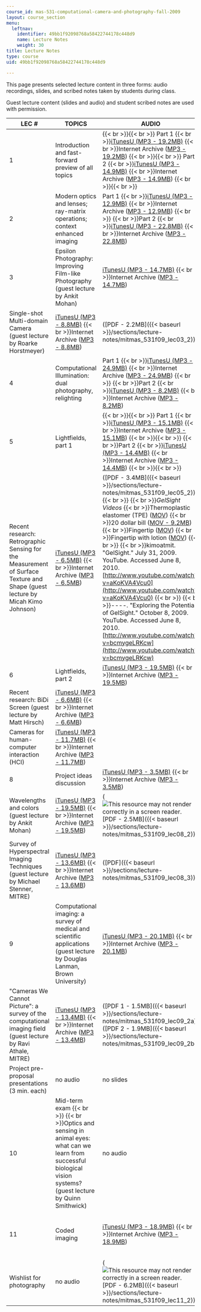 ```yaml
---
course_id: mas-531-computational-camera-and-photography-fall-2009
layout: course_section
menu:
  leftnav:
    identifier: 49bb1f92098768a58422744178c448d9
    name: Lecture Notes
    weight: 30
title: Lecture Notes
type: course
uid: 49bb1f92098768a58422744178c448d9

---
```


This page presents selected lecture content in three forms: audio recordings, slides, and scribed notes taken by students during class.

Guest lecture content (slides and audio) and student scribed notes are used with permission.

| LEC # | TOPICS | AUDIO | SLIDES | STUDENT NOTES |
| --- | --- | --- | --- | --- |
| 1 | Introduction and fast-forward preview of all topics |  {{< br >}}{{< br >}} Part 1  {{< br >}}[iTunesU (MP3 - 19.2MB)](https://itunes.apple.com/us/itunes-u/id1071310889)  {{< br >}}Internet Archive ([MP3 - 19.2MB](http://www.archive.org/download/MITMAS_531F09/MITMAS_531F09_lec01_1.mp3)) {{< br >}}{{< br >}} Part 2  {{< br >}}[iTunesU (MP3 - 14.9MB)](https://itunes.apple.com/us/itunes-u/id1071310889)  {{< br >}}Internet Archive ([MP3 - 14.9MB](http://www.archive.org/download/MITMAS_531F09/MITMAS_531F09_lec01_2.mp3)) {{< br >}}{{< br >}}  | (![This resource may not render correctly in a screen reader.](/images/inacessible.gif)[PDF - 16.3MB](/ans7870/MAS/MAS.531/F09/LECTURE/MITMAS_531F09_lec01.pdf)) |  no notes |
| 2 | Modern optics and lenses; ray-matrix operations; context enhanced imaging | Part 1  {{< br >}}[iTunesU (MP3 - 12.9MB)](https://itunes.apple.com/us/itunes-u/id1071310889)  {{< br >}}Internet Archive ([MP3 - 12.9MB](http://www.archive.org/download/MITMAS_531F09/MITMAS_531F09_lec02_1.mp3))  {{< br >}}  {{< br >}}Part 2  {{< br >}}[iTunesU (MP3 - 22.8MB)](https://itunes.apple.com/us/itunes-u/id1071310889)  {{< br >}}Internet Archive ([MP3 - 22.8MB](http://www.archive.org/download/MITMAS_531F09/MITMAS_531F09_lec02_2.mp3)) | (![This resource may not render correctly in a screen reader.](/images/inacessible.gif)[PDF - 8.6MB]({{< baseurl >}}/sections/lecture-notes/mitmas_531f09_lec02)) | ([PDF]({{< baseurl >}}/sections/lecture-notes/mitmas_531f09_lec02_notes)) |
| 3 | Epsilon Photography: Improving Film-like Photography (guest lecture by Ankit Mohan) | [iTunesU (MP3 - 14.7MB)](https://itunes.apple.com/us/itunes-u/id1071310889)  {{< br >}}Internet Archive ([MP3 - 14.7MB](http://www.archive.org/download/MITMAS_531F09/MITMAS_531F09_lec03_1.mp3)) | ([PDF - 2.5MB]({{< baseurl >}}/sections/lecture-notes/mitmas_531f09_lec03)) | no notes |
| Single-shot Multi-domain Camera (guest lecture by Roarke Horstmeyer) | [iTunesU (MP3 - 8.8MB)](https://itunes.apple.com/us/itunes-u/id1071310889)  {{< br >}}Internet Archive ([MP3 - 8.8MB](http://www.archive.org/download/MITMAS_531F09/MITMAS_531F09_lec03_2.mp3)) | ([PDF - 2.2MB]({{< baseurl >}}/sections/lecture-notes/mitmas_531f09_lec03_2)) |
| 4 | Computational Illumination: dual photography, relighting | Part 1  {{< br >}}[iTunesU (MP3 - 24.9MB)](https://itunes.apple.com/us/itunes-u/id1071310889)  {{< br >}}Internet Archive ([MP3 - 24.9MB](http://www.archive.org/download/MITMAS_531F09/MITMAS_531F09_lec04_1.mp3))  {{< br >}}  {{< br >}}Part 2  {{< br >}}[iTunesU (MP3 - 8.2MB)](https://itunes.apple.com/us/itunes-u/id1071310889)  {{< br >}}Internet Archive ([MP3 - 8.2MB](http://www.archive.org/download/MITMAS_531F09/MITMAS_531F09_lec04_2.mp3)) | ([PDF - 3.6MB]({{< baseurl >}}/sections/lecture-notes/mitmas_531f09_lec04)) | ([PDF]({{< baseurl >}}/sections/lecture-notes/mitmas_531f09_lec04_notes)) |
| 5 | Lightfields, part 1 |  {{< br >}}{{< br >}} Part 1  {{< br >}}[iTunesU (MP3 - 15.1MB)](https://itunes.apple.com/us/itunes-u/id1071310889)  {{< br >}}Internet Archive ([MP3 -](http://www.archive.org/download/MITMAS_531F09/MITMAS_531F09_lec05_1.mp3) [15.1](http://www.archive.org/download/MITMAS_531F09/MITMAS_531F09_lec05_1.mp3)[MB](http://www.archive.org/download/MITMAS_531F09/MITMAS_531F09_lec05_1.mp3)) {{< br >}}{{< br >}}   {{< br >}}Part 2  {{< br >}}[iTunesU (MP3 - 14.4MB)](https://itunes.apple.com/us/itunes-u/id1071310889)  {{< br >}}Internet Archive ([MP3 -](http://www.archive.org/download/MITMAS_531F09/MITMAS_531F09_lec05_2.mp3) [14.4](http://www.archive.org/download/MITMAS_531F09/MITMAS_531F09_lec05_2.mp3)[MB](http://www.archive.org/download/MITMAS_531F09/MITMAS_531F09_lec05_2.mp3)) {{< br >}}{{< br >}}  | ([PDF - 4.6MB]({{< baseurl >}}/sections/lecture-notes/mitmas_531f09_lec05)) | ([PDF]({{< baseurl >}}/sections/lecture-notes/mitmas_531f09_lec05_notes)) |
| Recent research: Retrographic Sensing for the Measurement of Surface Texture and Shape (guest lecture by Micah Kimo Johnson) | [iTunesU (MP3 - 6.5MB)](https://itunes.apple.com/us/itunes-u/id1071310889)  {{< br >}}Internet Archive ([MP3 - 6.5MB](http://www.archive.org/download/MITMAS_531F09/MITMAS_531F09_lec05_3.mp3)) | ([PDF - 3.4MB]({{< baseurl >}}/sections/lecture-notes/mitmas_531f09_lec05_2))  {{< br >}}  {{< br >}}_GelSight Videos_  {{< br >}}Thermoplastic elastomer (TPE) ([MOV](/ans7870/MAS/MAS.531/F09/LECTURE/lec05_tpe.mov))  {{< br >}}20 dollar bill ([MOV - 9.2MB](/ans7870/MAS/MAS.531/F09/LECTURE/lec05_20.mov))  {{< br >}}Fingertip ([MOV](/ans7870/MAS/MAS.531/F09/LECTURE/lec05_finger.mov))  {{< br >}}Fingertip with lotion ([MOV](/ans7870/MAS/MAS.531/F09/LECTURE/lec05_finger2.mov))  {{< br >}}  {{< br >}}kimoatmit. "GelSight." July 31, 2009. YouTube. Accessed June 8, 2010. [http://www.youtube.com/watch?v=aKoKVA4Vcu0](http://www.youtube.com/watch?v=aKoKVA4Vcu0)  {{< br >}}  {{< br >}}\----. "Exploring the Potential of GelSight." October 8, 2009. YouTube. Accessed June 8, 2010. [http://www.youtube.com/watch?v=bcmygeLRKcw](http://www.youtube.com/watch?v=bcmygeLRKcw) | no notes |
| 6 | Lightfields, part 2 | [iTunesU (MP3 - 19.5MB)](https://itunes.apple.com/us/itunes-u/id1071310889)  {{< br >}}Internet Archive ([MP3 - 19.5MB](http://www.archive.org/download/MITMAS_531F09/MITMAS_531F09_lec06_1.mp3)) | ([PDF - 4.7MB]({{< baseurl >}}/sections/lecture-notes/mitmas_531f09_lec06)) | ([PDF - 1.4MB]({{< baseurl >}}/sections/lecture-notes/mitmas_531f09_lec06_notes)) |
| Recent research: BiDi Screen (guest lecture by Matt Hirsch) | [iTunesU (MP3 - 6.6MB)](https://itunes.apple.com/us/itunes-u/id1071310889)  {{< br >}}Internet Archive ([MP3 - 6.6MB](http://www.archive.org/download/MITMAS_531F09/MITMAS_531F09_lec06_2.mp3)) |
| Cameras for human-computer interaction (HCI) | [iTunesU (MP3 - 11.7MB)](https://itunes.apple.com/us/itunes-u/id1071310889)  {{< br >}}Internet Archive ([MP3 - 11.7MB](http://www.archive.org/download/MITMAS_531F09/MITMAS_531F09_lec06_3.mp3)) |
| 8 | Project ideas discussion | [iTunesU (MP3 - 3.5MB)](https://itunes.apple.com/us/itunes-u/id1071310889)  {{< br >}}Internet Archive ([MP3 - 3.5MB](http://www.archive.org/download/MITMAS_531F09/MITMAS_531F09_lec08_1.mp3)) | no slides |  no notes |
| Wavelengths and colors (guest lecture by Ankit Mohan) | [iTunesU (MP3 - 19.5MB)](https://itunes.apple.com/us/itunes-u/id1071310889)  {{< br >}}Internet Archive ([MP3 - 19.5MB](http://www.archive.org/download/MITMAS_531F09/MITMAS_531F09_lec08_2.mp3)) | (![This resource may not render correctly in a screen reader.](/images/inacessible.gif)[PDF - 2.5MB]({{< baseurl >}}/sections/lecture-notes/mitmas_531f09_lec08_2)) |
| Survey of Hyperspectral Imaging Techniques (guest lecture by Michael Stenner, MITRE) | [iTunesU (MP3 - 13.6MB)](https://itunes.apple.com/us/itunes-u/id1071310889)  {{< br >}}Internet Archive ([MP3 -](http://www.archive.org/download/MITMAS_531F09/MITMAS_531F09_lec08_3.mp3) [13.6](http://www.archive.org/download/MITMAS_531F09/MITMAS_531F09_lec08_3.mp3)[MB](http://www.archive.org/download/MITMAS_531F09/MITMAS_531F09_lec08_3.mp3)) | ([PDF]({{< baseurl >}}/sections/lecture-notes/mitmas_531f09_lec08_3)) |
| 9 | Computational imaging: a survey of medical and scientific applications (guest lecture by Douglas Lanman, Brown University) | [iTunesU (MP3 - 20.1MB)](https://itunes.apple.com/us/itunes-u/id1071310889)  {{< br >}}Internet Archive ([MP3 - 20.1MB](http://www.archive.org/download/MITMAS_531F09/MITMAS_531F09_lec09_1.mp3)) | ([PDF - 1.8MB]({{< baseurl >}}/sections/lecture-notes/mitmas_531f09_lec09_1)) | no notes |
| "Cameras We Cannot Picture": a survey of the computational imaging field (guest lecture by Ravi Athale, MITRE) | [iTunesU (MP3 - 13.4MB)](https://itunes.apple.com/us/itunes-u/id1071310889)  {{< br >}}Internet Archive ([MP3 - 13.4MB](http://www.archive.org/download/MITMAS_531F09/MITMAS_531F09_lec09_2.mp3)) | ([PDF 1 - 1.5MB]({{< baseurl >}}/sections/lecture-notes/mitmas_531f09_lec09_2a)) ([PDF 2 - 1.9MB]({{< baseurl >}}/sections/lecture-notes/mitmas_531f09_lec09_2b)) |
| Project pre-proposal presentations (3 min. each) | no audio | no slides |
| 10 | Mid-term exam  {{< br >}}  {{< br >}}Optics and sensing in animal eyes: what can we learn from successful biological vision systems? (guest lecture by Quinn Smithwick) | no audio | no slides | ([PDF]({{< baseurl >}}/sections/lecture-notes/mitmas_531f09_lec10_notes)) |
| 11 | Coded imaging | [iTunesU (MP3 - 18.9MB)](https://itunes.apple.com/us/itunes-u/id1071310889)  {{< br >}}Internet Archive ([MP3 - 18.9MB](http://www.archive.org/download/MITMAS_531F09/MITMAS_531F09_lec11.mp3)) | (![This resource may not render correctly in a screen reader.](/images/inacessible.gif)[PDF - 2.5MB]({{< baseurl >}}/sections/lecture-notes/mitmas_531f09_lec11_1)) | no notes |
| Wishlist for photography | no audio | (![This resource may not render correctly in a screen reader.](/images/inacessible.gif)[PDF - 6.2MB]({{< baseurl >}}/sections/lecture-notes/mitmas_531f09_lec11_2))